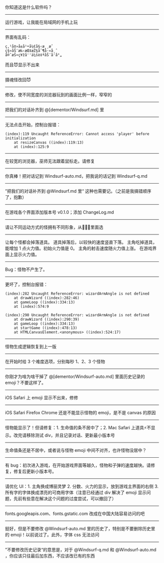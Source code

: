 你知道这是什么软件吗？

---

运行游戏，让我能在局域网的手机上玩

---

界面有乱码：
```
ç‚¹å‡»å±å¹•å¼€å§‹æ¸¸æˆ
ç§»åŠ¨æ‰‹æŒ‡æŽ§åˆ¶å·«å¸ˆ
å®ˆæŠ¤ç¥žå''ä¼šè‡ªåŠ¨å'å°„ 
```
而且😈显示不出来

---

摄魂怪改回😈 

---

修改，使不同宽度的浏览器玩到的画面比例一样，窄窄的

---

把我们的对话补齐到 @[dementor/Windsurf.md] 里

---

无法点击开始，控制台报错：
```
(index):119 Uncaught ReferenceError: Cannot access 'player' before initialization
    at resizeCanvas ((index):119:13)
    at (index):125:9
```

---

在较宽的浏览器，巫师无法跟着鼠标走。请修复

---

你真棒！把对话记到 Windsurf-auto.md，把我说的话记到 Windsurf-q.md

---

”把我们的对话补齐到 @Windsurf.md 里“ 这种也需要记。（之前是我搞错顺序了，抱歉）

---

在游戏各个界面添加版本号 v0.1.0；添加 ChangeLog.md

---

请让不同运动方式的怪拥有不同形象，从👿💀👾里面选

---

让每个怪都会掉落道具。
道具掉落后，以较快的速度竖直下落。
主角吃掉道具，能增加 1 点火力值。初始火力值是 0。
主角的射击速度随火力值上涨。
在游戏界面上显示火力值。

---

Bug：怪物不产生了。

---

更坏了，控制台报错：
```
(index):282 Uncaught ReferenceError: wizardArmAngle is not defined
    at drawWizard ((index):282:46)
    at gameLoop ((index):334:13)
    at (index):574:9

(index):290 Uncaught ReferenceError: wizardArmAngle is not defined
    at drawWizard ((index):290:39)
    at gameLoop ((index):334:13)
    at startGame ((index):478:13)
    at HTMLCanvasElement.<anonymous> ((index):524:17)
```

---

怪物生成逻辑恢复到上一版

---

在开始时给 3 个难度选项，分别每秒 1、2、3 个怪物

---

你刚才为啥为啥干掉了 @[dementor/Windsurf-auto.md] 里面历史记录的 emoji？不要这样了。

---

iOS Safari 上 emoji 显示不出来，修修

---

iOS Safari Firefox Chrome 还是不能显示怪物的 emoji，是不是 canvas 的原因

---

怪物能显示了！但请修复：1. 生命值的条不居中了；2. Mac Safari 上道具⚡不显示。改完请移除测试 div，并且记录对话、更新最小版本号

---

生命值条还是不居中，或者说与怪物 emoji 中间不对齐，也许怪物没居中？

---

有 bug：初次进入游戏，在开始游戏界面等越久，怪物和子弹的速度越快。请修复，修复后更新小版本号。

---

请优化 UI：1. 主角换成博丽灵梦 2. 分数、火力的显示，放到游戏主界面的右侧 3. 所有字的字体换成漂亮的可商用字体（注意已经通过 div 解决了 emoji 显示问题，先前有些意在解决这个问题的过度尝试，可以撤回了）

---

fonts.googleapis.com、fonts.gstatic.com 改成在中国大陆容易访问的吧

---

挺好，但是不要修改 @Windsurf-auto.md 里的历史了，特别是不要删除历史里的 emoji！以前说过了。此外，字体 css 无法访问

---

”不要修改历史记录“的意思是，对于 @Windsurf-q.md 和 @Windsurf-auto.md ，你应该只往最后加东西，不应该改已有的东西